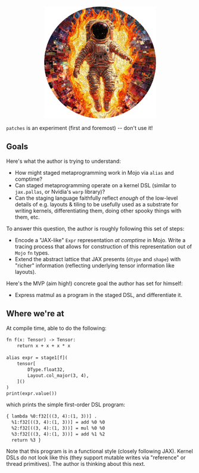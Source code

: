 <p align="center">
<img style="width:300px;max-width:300px;" src="./logo.png"/>
</p>

`patches` is an experiment (first and foremost) -- don't use it!

## Goals

Here's what the author is trying to understand:
* How might staged metaprogramming work in Mojo via `alias` and comptime?
* Can staged metaprogramming operate on a kernel DSL (similar to `jax.pallas`, or Nvidia's `warp` library)?
* Can the staging language faithfully reflect _enough_ of the low-level details of e.g. layouts & tiling to be usefully used as a substrate for writing kernels, differentiating them, doing other spooky things with them, etc.

To answer this question, the author is roughly following this set of steps:
* Encode a "JAX-like" `Expr` representation _at comptime_ in Mojo. Write a tracing process that allows for construction of this representation out of `Mojo` `fn` types.
* Extend the abstract lattice that JAX presents (`dtype` and `shape`) with "richer" information (reflecting underlying tensor information like layouts).

Here's the MVP (aim high!) concrete goal the author has set for himself:
* Express matmul as a program in the staged DSL, and differentiate it.

## Where we're at

At compile time, able to do the following:

```mojo
fn f(x: Tensor) -> Tensor:
    return x + x + x * x

alias expr = stage1[f](
    tensor[
        DType.float32,
        Layout.col_major(3, 4),
    ]()
)
print(expr.value())
```

which prints the simple first-order DSL program:
```
{ lambda %0:f32[((3, 4):(1, 3))] .
  %1:f32[((3, 4):(1, 3))] = add %0 %0
  %2:f32[((3, 4):(1, 3))] = mul %0 %0
  %3:f32[((3, 4):(1, 3))] = add %1 %2
  return %3 }
```

Note that this program is in a functional style (closely following JAX). Kernel DSLs do not look like this (they support mutable writes via "reference" or thread primitives). The author is thinking about this next.
